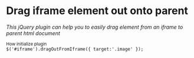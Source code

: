 # Drag iframe element out onto parent
<i>This jQuery plugin can help you to easily drag element from an iframe to parent html document</i>

<small>How initialize plugin</small>
<code>
 $('#iframe').dragOutFromIframe({
            target:'.image'
 });
</code>
